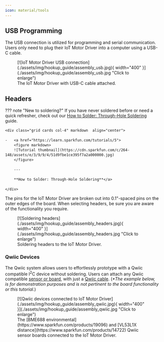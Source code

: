 ```yaml
---
icon: material/tools
---
```


## USB Programming
The USB connection is utilized for programming and serial communication. Users only need to plug their IoT Motor Driver into a computer using a USB-C cable.

<figure markdown>
[![IoT Motor Driver USB connection](./assets/img/hookup_guide/assembly_usb.jpg){ width="400" }](./assets/img/hookup_guide/assembly_usb.jpg "Click to enlarge")
<figcaption markdown>The IoT Motor Driver with USB-C cable attached.</figcaption>
</figure>


## Headers
??? note "New to soldering?"
	If you have never soldered before or need a quick refresher, check out our [How to Solder: Through-Hole Soldering](https://learn.sparkfun.com/tutorials/how-to-solder-through-hole-soldering) guide.

	<div class="grid cards col-4" markdown  align="center">

	-   <a href="https://learn.sparkfun.com/tutorials/5">
		<figure markdown>
		![Tutorial thumbnail](https://cdn.sparkfun.com/c/264-148/assets/e/3/9/9/4/51d9fbe1ce395f7a2a000000.jpg)
		</figure>

		---
		
		**How to Solder: Through-Hole Soldering**</a>

	</div>

The pins for the IoT Motor Driver are broken out into 0.1"-spaced pins on the outer edges of the board. When selecting headers, be sure you are aware of the functionality you require.

<figure markdown>
[![Soldering headers](./assets/img/hookup_guide/assembly_headers.jpg){ width="400" }](./assets/img/hookup_guide/assembly_headers.jpg "Click to enlarge")
<figcaption markdown>Soldering headers to the IoT Motor Driver.</figcaption>
</figure>


### Qwiic Devices
The Qwiic system allows users to effortlessly prototype with a Qwiic compatible I<sup>2</sup>C device without soldering. Users can attach any Qwiic compatible [sensor or board](https://www.sparkfun.com/qwiic#sensors), with just a [Qwiic cable](https://www.sparkfun.com/products/15081). (*\*The example below, is for demonstration purposes and is not pertinent to the board functionality or this tutorial.*)

<figure markdown>
[![Qwiic devices connected to IoT Motor Driver](./assets/img/hookup_guide/assembly_qwiic.jpg){ width="400" }](./assets/img/hookup_guide/assembly_qwiic.jpg "Click to enlarge")
<figcaption markdown>The [BME688 environmental](https://www.sparkfun.com/products/19096) and [VL53L1X distance](https://www.sparkfun.com/products/14722) Qwiic sensor boards connected to the IoT Motor Driver.</figcaption>
</figure>